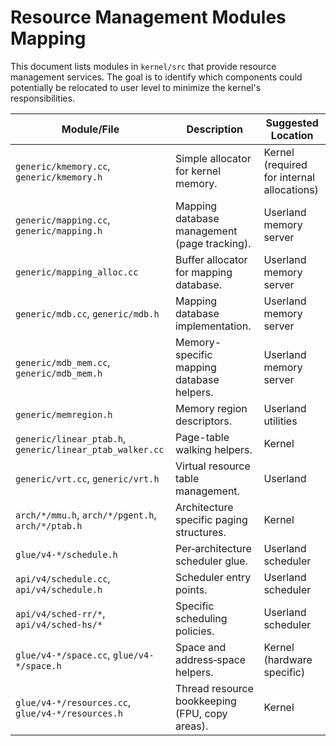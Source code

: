 # Resource Management Modules Mapping

This document lists modules in `kernel/src` that provide resource management services. The goal is to identify which components could potentially be relocated to user level to minimize the kernel's responsibilities.

| Module/File | Description | Suggested Location |
|-------------|-------------|-------------------|
| `generic/kmemory.cc`, `generic/kmemory.h` | Simple allocator for kernel memory. | Kernel (required for internal allocations) |
| `generic/mapping.cc`, `generic/mapping.h` | Mapping database management (page tracking). | Userland memory server |
| `generic/mapping_alloc.cc` | Buffer allocator for mapping database. | Userland memory server |
| `generic/mdb.cc`, `generic/mdb.h` | Mapping database implementation. | Userland memory server |
| `generic/mdb_mem.cc`, `generic/mdb_mem.h` | Memory-specific mapping database helpers. | Userland memory server |
| `generic/memregion.h` | Memory region descriptors. | Userland utilities |
| `generic/linear_ptab.h`, `generic/linear_ptab_walker.cc` | Page-table walking helpers. | Kernel |
| `generic/vrt.cc`, `generic/vrt.h` | Virtual resource table management. | Userland |
| `arch/*/mmu.h`, `arch/*/pgent.h`, `arch/*/ptab.h` | Architecture specific paging structures. | Kernel |
| `glue/v4-*/schedule.h` | Per‑architecture scheduler glue. | Userland scheduler |
| `api/v4/schedule.cc`, `api/v4/schedule.h` | Scheduler entry points. | Userland scheduler |
| `api/v4/sched-rr/*`, `api/v4/sched-hs/*` | Specific scheduling policies. | Userland scheduler |
| `glue/v4-*/space.cc`, `glue/v4-*/space.h` | Space and address‑space helpers. | Kernel (hardware specific) |
| `glue/v4-*/resources.cc`, `glue/v4-*/resources.h` | Thread resource bookkeeping (FPU, copy areas). | Kernel |

